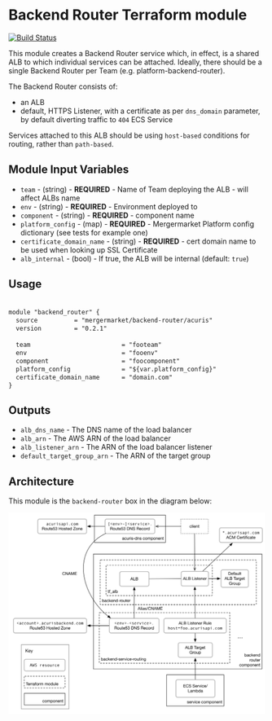 Backend Router Terraform module
===============================

[![Build Status](https://travis-ci.com/mergermarket/terraform-acuris-backend-router.svg?branch=master)](https://travis-ci.com/mergermarket/terraform-acuris-backend-router)

This module creates a Backend Router service which, in effect, is a shared ALB to which individual services can be attached.
Ideally, there should be a single Backend Router per Team (e.g. platform-backend-router).

The Backend Router consists of:

- an ALB
- default, HTTPS Listener, with a certificate as per `dns_domain` parameter, by default diverting traffic to `404` ECS Service

Services attached to this ALB should be using `host-based` conditions for routing, rather than `path-based`.

Module Input Variables
----------------------

- `team` - (string) - **REQUIRED** - Name of Team deploying the ALB - will affect ALBs name
- `env` - (string) - **REQUIRED** - Environment deployed to
- `component` - (string) - **REQUIRED** - component name
- `platform_config` - (map) - **REQUIRED** - Mergermarket Platform config dictionary (see tests for example one)
- `certificate_domain_name` - (string) - **REQUIRED** - cert domain name to be used when looking up SSL Certificate
- `alb_internal` - (bool) - If true, the ALB will be internal (default: `true`)

Usage
-----

```hcl

module "backend_router" {
  source          = "mergermarket/backend-router/acuris"
  version         = "0.2.1"

  team                         = "footeam"
  env                          = "fooenv"
  component                    = "foocomponent"
  platform_config              = "${var.platform_config}"
  certificate_domain_name      = "domain.com"
}
```

Outputs
-------

- `alb_dns_name` - The DNS name of the load balancer
- `alb_arn` - The AWS ARN of the load balancer
- `alb_listener_arn` - The ARN of the load balancer listener
- `default_target_group_arn` - The ARN of the target group

Architecture
------------

This module is the `backend-router` box in the diagram below:

![Backend routing architecture](./docs/backend-routing.png)